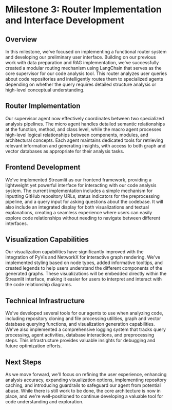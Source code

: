 # Milestone 3: Router Implementation and Interface Development

## Overview

In this milestone, we've focused on implementing a functional router system and developing our preliminary user interface. Building on our previous work with data preparation and RAG implementation, we've successfully created a modular routing mechanism using LangChain that serves as the core supervisor for our code analysis tool. This router analyzes user queries about code repositories and intelligently routes them to specialized agents depending on whether the query requires detailed structure analysis or high-level conceptual understanding.

## Router Implementation

Our supervisor agent now effectively coordinates between two specialized analysis pipelines. The micro agent handles detailed semantic relationships at the function, method, and class level, while the macro agent processes high-level logical relationships between components, modules, and architectural concepts. Each agent maintains dedicated tools for retrieving relevant information and generating insights, with access to both graph and vector databases as appropriate for their analysis tasks.

## Frontend Development

We've implemented Streamlit as our frontend framework, providing a lightweight yet powerful interface for interacting with our code analysis system. The current implementation includes a simple mechanism for inputting GitHub repository URLs, status indicators for the preprocessing pipeline, and a query input for asking questions about the codebase. It will also include an integrated display for both visualizations and textual explanations, creating a seamless experience where users can easily explore code relationships without needing to navigate between different interfaces.

## Visualization Capabilities

Our visualization capabilities have significantly improved with the integration of PyVis and NetworkX for interactive graph rendering. We've implemented styling based on node types, added informative tooltips, and created legends to help users understand the different components of the generated graphs. These visualizations will be embedded directly within the Streamlit interface, making it easier for users to interpret and interact with the code relationship diagrams.

## Technical Infrastructure

We've developed several tools for our agents to use when analyzing code, including repository cloning and file processing utilities, graph and vector database querying functions, and visualization generation capabilities. We've also implemented a comprehensive logging system that tracks query processing, agent activities, database interactions, and preprocessing steps. This infrastructure provides valuable insights for debugging and future optimization efforts.

## Next Steps

As we move forward, we'll focus on refining the user experience, enhancing analysis accuracy, expanding visualization options, implementing repository caching, and introducing guardrails to safeguard our agent from potential abuse. While there is still work to be done, the core architecture is now in place, and we're well-positioned to continue developing a valuable tool for code understanding and exploration.
